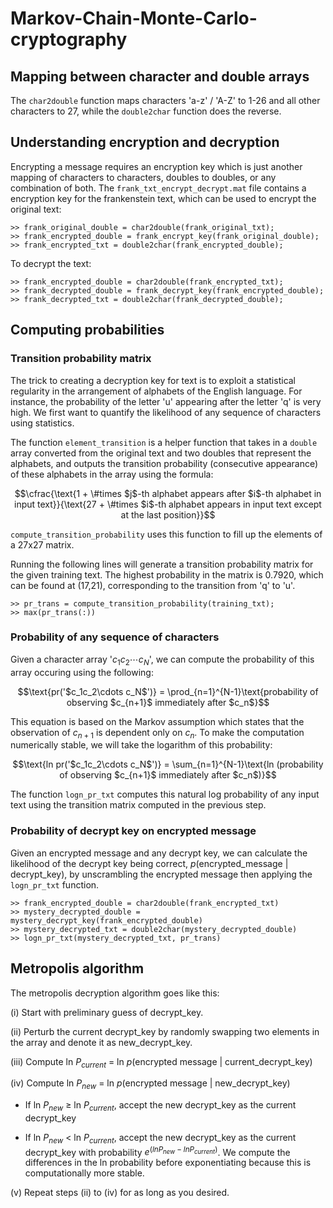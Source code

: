 # Markov-Chain-Monte-Carlo-cryptography

## Mapping between character and double arrays

The `char2double` function maps characters 'a-z' / 'A-Z' to 1-26 and all other characters to 27, while the `double2char` function does the reverse.

## Understanding encryption and decryption

Encrypting a message requires an encryption key which is just another mapping of characters to characters, doubles to doubles, or any combination of both. The `frank_txt_encrypt_decrypt.mat` file contains a encryption key for the frankenstein text, which can be used to encrypt the original text:
```
>> frank_original_double = char2double(frank_original_txt);
>> frank_encrypted_double = frank_encrypt_key(frank_original_double);
>> frank_encrypted_txt = double2char(frank_encrypted_double);
```
To decrypt the text:
```
>> frank_encrypted_double = char2double(frank_encrypted_txt);
>> frank_decrypted_double = frank_decrypt_key(frank_encrypted_double);
>> frank_decrypted_txt = double2char(frank_decrypted_double);
```

## Computing probabilities

### Transition probability matrix

The trick to creating a decryption key for text is to exploit a statistical regularity in the arrangement of alphabets of the English language. For instance, the probability of the letter 'u' appearing after the letter 'q' is very high. We first want to quantify the likelihood of any sequence of characters using statistics.

The function `element_transition` is a helper function that takes in a `double` array converted from the original text and two doubles that represent the alphabets, and outputs the transition probability (consecutive appearance) of these alphabets in the array using the formula:

```math
\cfrac{\text{1 + \#times $j$-th alphabet appears after $i$-th alphabet in input text}}{\text{27 + \#times $i$-th alphabet appears in input text except at the last position}}
```

`compute_transition_probability` uses this function to fill up the elements of a 27x27 matrix.

Running the following lines will generate a transition probability matrix for the given training text. The highest probability in the matrix is 0.7920, which can be found at (17,21), corresponding to the transition from 'q' to 'u'.

``` 
>> pr_trans = compute_transition_probability(training_txt);
>> max(pr_trans(:))
```

### Probability of any sequence of characters

Given a character array '$c_1c_2\cdots c_N$', we can compute the probability of this array occuring using the following:

```math
\text{pr('$c_1c_2\cdots c_N$')} = \prod_{n=1}^{N-1}\text{probability of observing $c_{n+1}$ immediately after $c_n$}
```

This equation is based on the Markov assumption which states that the observation of $c_{n+1}$ is dependent only on $c_n$. 
To make the computation numerically stable, we will take the logarithm of this probability:

```math
\text{ln pr('$c_1c_2\cdots c_N$')} = \sum_{n=1}^{N-1}\text{ln (probability of observing $c_{n+1}$ immediately after $c_n$)}
```

The function `logn_pr_txt` computes this natural log probability of any input text using the transition matrix computed in the previous step.

### Probability of decrypt key on encrypted message

Given an encrypted message and any decrypt key, we can calculate the likelihood of the decrypt key being correct, $p$(encrypted_message | decrypt_key), by unscrambling the encrypted message then applying the `logn_pr_txt` function.

```
>> frank_encrypted_double = char2double(frank_encrypted_txt)
>> mystery_decrypted_double = mystery_decrypt_key(frank_encrypted_double)
>> mystery_decrypted_txt = double2char(mystery_decrypted_double)
>> logn_pr_txt(mystery_decrypted_txt, pr_trans)
```

## Metropolis algorithm

The metropolis decryption algorithm goes like this:

(i) Start with preliminary guess of decrypt_key.

(ii) Perturb the current decrypt_key by randomly swapping two elements in the array and denote it as new_decrypt_key. 

(iii) Compute ln $P_{current}$ = ln $p$(encrypted message | current_decrypt_key)

(iv) Compute ln $P_{new}$ = ln $p$(encrypted message | new_decrypt_key)

- If ln $P_{new}$ $\geq$ ln $P_{current}$, accept the new decrypt_key as the current decrypt_key

- If ln $P_{new}$ $<$ ln $P_{current}$, accept the new decrypt_key as the current decrypt_key with probability $e^{(ln P_{new} − ln P_{current})}$. We compute the differences in the ln probability before exponentiating because this is computationally more stable.

(v) Repeat steps (ii) to (iv) for as long as you desired.
